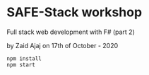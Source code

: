 # SAFE-Stack workshop

Full stack web development with F# (part 2)

by Zaid Ajaj on 17th of October - 2020

```
npm install
npm start
```